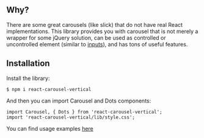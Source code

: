 ## Why?
There are some great carousels (like slick) that do not have real React implementations. This library provides you with carousel that is not merely a wrapper for some jQuery solution, can be used as controlled or uncontrolled element (similar to [inputs](https://reactjs.org/docs/uncontrolled-components.html)), and has tons of useful features.

## Installation
Install the library:
```
$ npm i react-carousel-vertical
```

And then you can import Carousel and Dots components:
```
import Carousel, { Dots } from 'react-carousel-vertical';
import 'react-carousel-vertical/lib/style.css';
```

You can find usage examples [here](/docs/examples/simpleUsage/)
